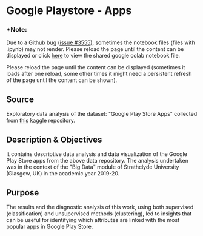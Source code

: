 # Google Playstore - Apps

### *Note:
Due to a Github bug ([issue #3555](https://github.com/jupyter/notebook/issues/3555)), sometimes the notebook files (files with .ipynb) may not render. Please reload the page until the content can be displayed or click [here](https://colab.research.google.com/drive/1tiYZSi_zsFKvyb7JfS9bMpGWC00i5ZKr) to view the shared google colab notebook file.

Please reload the page until the content can be displayed (sometimes it loads after one reload, some other times it might need a persistent refresh of the page until the content can be shown).

## Source
Exploratory data analysis of the dataset: "Google Play Store Apps" collected from [this](https://www.kaggle.com/gauthamp10/google-playstore-apps) kaggle repository.

## Description & Objectives
It contains descriptive data analysis and data visualization of the Google Play Store apps from the above data repository. The analysis undertaken was in the context of the "Big Data" module of Strathclyde University (Glasgow, UK) in the academic year 2019-20.

## Purpose
The results and the diagnostic analysis of this work, using both supervised (classification) and unsupervised methods (clustering), led to insights that can be useful for identifying which attributes are linked with the most popular apps in Google Play Store.